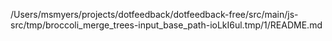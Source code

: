 /Users/msmyers/projects/dotfeedback/dotfeedback-free/src/main/js-src/tmp/broccoli_merge_trees-input_base_path-ioLkI6ul.tmp/1/README.md